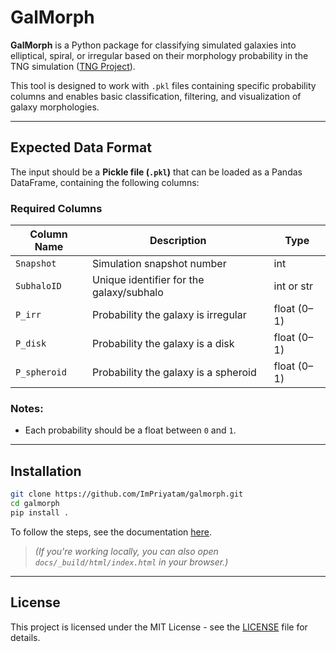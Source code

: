 # GalMorph

**GalMorph** is a Python package for classifying simulated galaxies into elliptical, spiral, or irregular based on their morphology probability in the TNG simulation ([TNG Project](https://www.tng-project.org/)).  

This tool is designed to work with `.pkl` files containing specific probability columns and enables basic classification, filtering, and visualization of galaxy morphologies.


---

## Expected Data Format

The input should be a **Pickle file (`.pkl`)** that can be loaded as a Pandas DataFrame, containing the following columns:

### Required Columns

| Column Name   |Description                                         | Type   |
|---------------|----------------------------------------------------|--------|
| `Snapshot`    | Simulation snapshot number                         | int    |
| `SubhaloID`   | Unique identifier for the galaxy/subhalo           | int or str |
| `P_irr`       | Probability the galaxy is irregular                | float (0–1) |
| `P_disk`      | Probability the galaxy is a disk                   | float (0–1) |
| `P_spheroid`  | Probability the galaxy is a spheroid               | float (0–1) |

### Notes:
- Each probability should be a float between `0` and `1`.

---
## Installation

```bash
git clone https://github.com/ImPriyatam/galmorph.git
cd galmorph
pip install .
```
To follow the steps, see the documentation [here](https://ImPriyatam.github.io/galmorph/).

> _(If you're working locally, you can also open `docs/_build/html/index.html` in your browser.)_


---

## License

This project is licensed under the MIT License - see the [LICENSE](./LICENSE) file for details.


[def]: docs/_build/html/index.html